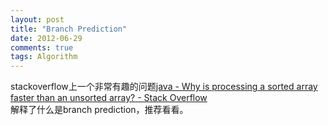 ```yaml
---
layout: post
title: "Branch Prediction"
date: 2012-06-29
comments: true
tags: Algorithm
---
```

stackoverflow上一个非常有趣的问题<a href="http://stackoverflow.com/questions/11227809/why-is-processing-a-sorted-array-faster-than-an-unsorted-array?newsletter=1&amp;nlcode=55866%7cc739">java - Why is processing a sorted array faster than an unsorted array? - Stack Overflow</a><br />解释了什么是branch prediction，推荐看看。<br /><blockquote></blockquote>